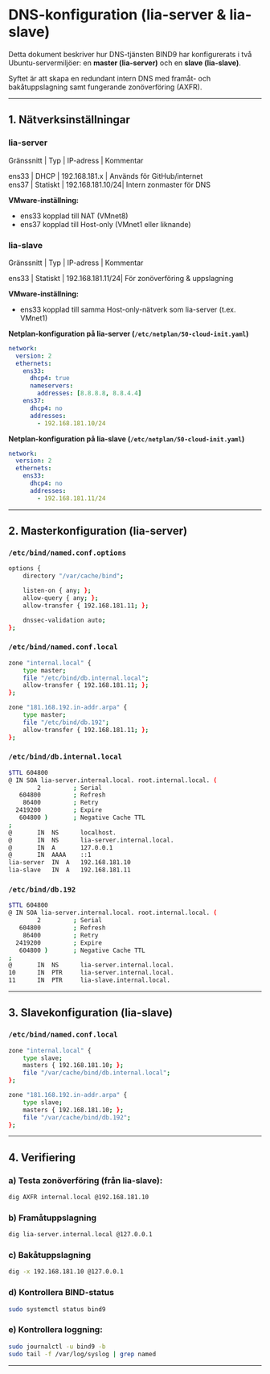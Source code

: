 # DNS-konfiguration (lia-server & lia-slave)

Detta dokument beskriver hur DNS-tjänsten BIND9 har konfigurerats i två Ubuntu-servermiljöer: en **master (lia-server)** och en **slave (lia-slave)**.

Syftet är att skapa en redundant intern DNS med framåt- och bakåtuppslagning samt fungerande zonöverföring (AXFR).

---

## 1. Nätverksinställningar

### lia-server
 Gränssnitt | Typ       | IP-adress       | Kommentar                      

 ens33      | DHCP      | 192.168.181.x    | Används för GitHub/internet    
 ens37      | Statiskt  | 192.168.181.10/24| Intern zonmaster för DNS 

**VMware-inställning:**
- ens33 kopplad till NAT (VMnet8)
- ens37 kopplad till Host-only (VMnet1 eller liknande)

### lia-slave
 Gränssnitt | Typ       | IP-adress       | Kommentar                      

 ens33      | Statiskt  | 192.168.181.11/24| För zonöverföring & uppslagning

**VMware-inställning:**
- ens33 kopplad till samma Host-only-nätverk som lia-server (t.ex. VMnet1)

**Netplan-konfiguration på lia-server (`/etc/netplan/50-cloud-init.yaml`)**
```yaml
network:
  version: 2
  ethernets:
    ens33:
      dhcp4: true
      nameservers:
        addresses: [8.8.8.8, 8.8.4.4]
    ens37:
      dhcp4: no
      addresses:
        - 192.168.181.10/24
```

**Netplan-konfiguration på lia-slave (`/etc/netplan/50-cloud-init.yaml`)**
```yaml
network:
  version: 2
  ethernets:
    ens33:
      dhcp4: no
      addresses:
        - 192.168.181.11/24
```

---

## 2. Masterkonfiguration (lia-server)

### `/etc/bind/named.conf.options`
```bash
options {
    directory "/var/cache/bind";

    listen-on { any; };
    allow-query { any; };
    allow-transfer { 192.168.181.11; };

    dnssec-validation auto;
};
```

### `/etc/bind/named.conf.local`
```bash
zone "internal.local" {
    type master;
    file "/etc/bind/db.internal.local";
    allow-transfer { 192.168.181.11; };
};

zone "181.168.192.in-addr.arpa" {
    type master;
    file "/etc/bind/db.192";
    allow-transfer { 192.168.181.11; };
};
```

### `/etc/bind/db.internal.local`
```bash
$TTL 604800
@ IN SOA lia-server.internal.local. root.internal.local. (
        2         ; Serial
   604800         ; Refresh
    86400         ; Retry
  2419200         ; Expire
   604800 )       ; Negative Cache TTL
;
@       IN  NS      localhost.
@       IN  NS      lia-server.internal.local.
@       IN  A       127.0.0.1
@       IN  AAAA    ::1
lia-server  IN  A   192.168.181.10
lia-slave   IN  A   192.168.181.11
```

### `/etc/bind/db.192`
```bash
$TTL 604800
@ IN SOA lia-server.internal.local. root.internal.local. (
        2         ; Serial
   604800         ; Refresh
    86400         ; Retry
  2419200         ; Expire
   604800 )       ; Negative Cache TTL
;
@       IN  NS      lia-server.internal.local.
10      IN  PTR     lia-server.internal.local.
11      IN  PTR     lia-slave.internal.local.
```

---

## 3. Slavekonfiguration (lia-slave)

### `/etc/bind/named.conf.local`
```bash
zone "internal.local" {
    type slave;
    masters { 192.168.181.10; };
    file "/var/cache/bind/db.internal.local";
};

zone "181.168.192.in-addr.arpa" {
    type slave;
    masters { 192.168.181.10; };
    file "/var/cache/bind/db.192";
};
```

---

## 4. Verifiering

### a) Testa zonöverföring (från lia-slave):
```bash
dig AXFR internal.local @192.168.181.10
```

### b) Framåtuppslagning
```bash
dig lia-server.internal.local @127.0.0.1
```

### c) Bakåtuppslagning
```bash
dig -x 192.168.181.10 @127.0.0.1
```

### d) Kontrollera BIND-status
```bash
sudo systemctl status bind9
```

### e) Kontrollera loggning:
```bash
sudo journalctl -u bind9 -b
sudo tail -f /var/log/syslog | grep named
```

---
